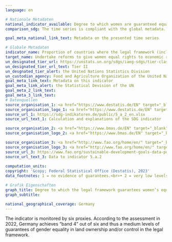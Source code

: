 ```yaml
---
language: en    

# Nationale Metadaten    
national_indicator_available: Degree to which women are guaranteed equal rights to land ownership and/or control    
comparison_sdg: The time series is compliant with the global metadata.    

goal_meta_national_link_text: Metadata on the presented time series    

# Globale Metadaten    
indicator_name: Proportion of countries where the legal framework (including customary law) guarantees women’s equal rights to land ownership and/ or control    
target_name: Undertake reforms to give women equal rights to economic resources, as well as access to ownership and control over land and other forms of property, financial services, inheritance and natural resources, in accordance with national laws    
un_designated_tier_url: https://unstats.un.org/sdgs/iaeg-sdgs/tier-classification/    
un_designated_tier_url_text: Tier II    
un_desgnated_tier_alert: the United Nations Statistics Division    
un_custodian_agency: Food and Agriculture Organization of the United Nations (FAO)    
goal_meta_link_text: Metadata on this indicator    
goal_meta_link_alert: the Statistical Devision of the UN    
goal_meta_2_link_text:     
goal_meta_3_link_text:         
# Datenquellen
source_organisation_1: <a href="https://www.destatis.de/EN" target="_blank"> Federal Statistical Office (Destatis) </a>
source_organisation_logo_1: <a href="https://www.destatis.de/EN" target="_blank"><img src="https://sdg-indikatoren.de/public/OrgImgEn/destatis.png" alt="Logo destatis" style="height:60px; width:148px"/></a>
source_url_1: https://sdg-indikatoren.de/public/5_a_2_en.xlsx
source_url_text_1: Calculation and explanations of the SDG indicator

source_organisation_2: <a href="https://www.bmas.de/EN" target="_blank"> Federal Ministry of Labour and Social Affairs </a>
source_organisation_logo_2: <a href="https://www.bmas.de/EN" target="_blank"><img src="https://sdg-indikatoren.de/public/OrgImgEn/bmas.png" alt="Logo bmas" style="height:60px; width:148px"/></a>

source_organisation_3: <a href="http://www.fao.org/home/en/" target="_blank"> Food and Agriculture Organization of the United Nations (FAO) </a>
source_organisation_logo_3: <a href="http://www.fao.org/home/en/" target="_blank"><img src="https://sdg-indikatoren.de/public/OrgImgEn/fao.png" alt="Logo fao" style="height:60px; width:148px"/></a>
source_url_3: https://www.fao.org/sustainable-development-goals-data-portal/data/indicators/5a2-women-s-equal-rights-to-land-ownership/en
source_url_text_3: Data to indicator 5.a.2
    
computation_units:     
copyright: '&copy; Federal Statistical Office (Destatis), 2023'    
data_footnotes: 1 = no evidence of guarantees.<br>• 2 = very low levels of guarantees.<br>• 3 = low levels of guarantees.<br>• 4 = medium levels of guarantees.<br>• 5 = high levels of guarantees.<br>• 6 = very high levels of guarantees.<br>• Data is only available from 2022.    

# Grafik Eigenschaften    
graph_title: Degree to which the legal framework guarantees women’s equal rights to land ownership and/or control
graph_subtitle:     

national_geographical_coverage: Germany    
---
```



The indicator is monitored by six proxies. According to the assessment in 2022, Germany achieves “band 4” out of six and thus a medium levels of guarantees of gender equality in land ownership and/or control in the legal framework.